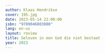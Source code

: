 ```yaml
---
author: Klaas Hendrikse
cover: 195.jpg
date: 2023-05-14 22:00:00
isbn: "9789046803080"
lang: en-us
layout: review
title: Geloven in een God die niet bestaat
year: 2023
---
```

